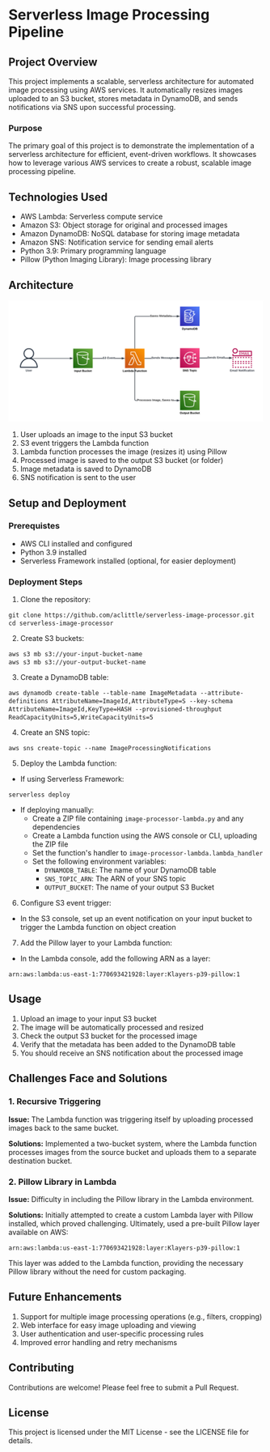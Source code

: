 # Serverless Image Processing Pipeline

## Project Overview

This project implements a scalable, serverless architecture for automated image processing using AWS services. It automatically resizes images uploaded to an S3 bucket, stores metadata in DynamoDB, and sends notifications via SNS upon successful processing.

### Purpose

The primary goal of this project is to demonstrate the implementation of a serverless architecture for efficient, event-driven workflows. It showcases how to leverage various AWS services to create a robust, scalable image processing pipeline.

## Technologies Used

- AWS Lambda: Serverless compute service
- Amazon S3: Object storage for original and processed images
- Amazon DynamoDB: NoSQL database for storing image metadata
- Amazon SNS: Notification service for sending email alerts
- Python 3.9: Primary programming language
- Pillow (Python Imaging Library): Image processing library

## Architecture

![Cloud architecture](https://raw.githubusercontent.com/aclittle/serverless-image-processor/main/Cloud%20Architecture.png)

1. User uploads an image to the input S3 bucket
2. S3 event triggers the Lambda function
3. Lambda function processes the image (resizes it) using Pillow
4. Processed image is saved to the output S3 bucket (or folder)
5. Image metadata is saved to DynamoDB
6. SNS notification is sent to the user

## Setup and Deployment

### Prerequistes

- AWS CLI installed and configured
- Python 3.9 installed
- Serverless Framework installed (optional, for easier deployment)

### Deployment Steps

1. Clone the repository:

```
git clone https://github.com/aclittle/serverless-image-processor.git
cd serverless-image-processor
```

2. Create S3 buckets:

```
aws s3 mb s3://your-input-bucket-name
aws s3 mb s3://your-output-bucket-name
```

3. Create a DynamoDB table:

```
aws dynamodb create-table --table-name ImageMetadata --attribute-definitions AttributeName=ImageId,AttributeType=S --key-schema AttributeName=ImageId,KeyType=HASH --provisioned-throughput ReadCapacityUnits=5,WriteCapacityUnits=5
```

4. Create an SNS topic:

```
aws sns create-topic --name ImageProcessingNotifications
```

5. Deploy the Lambda function:

- If using Serverless Framework:

```
serverless deploy
```

- If deploying manually:
  - Create a ZIP file containing `image-processor-lambda.py` and any dependencies
  - Create a Lambda function using the AWS console or CLI, uploading the ZIP file
  - Set the function's handler to `image-processor-lambda.lambda_handler`
  - Set the following environment variables:
    - `DYNAMODB_TABLE`: The name of your DynamoDB table
    - `SNS_TOPIC_ARN`: The ARN of your SNS topic
    - `OUTPUT_BUCKET`: The name of your output S3 Bucket

6. Configure S3 event trigger:

- In the S3 console, set up an event notification on your input bucket to trigger the Lambda function on object creation

7. Add the Pillow layer to your Lambda function:

- In the Lambda console, add the following ARN as a layer:

```
arn:aws:lambda:us-east-1:770693421928:layer:Klayers-p39-pillow:1
```

## Usage

1. Upload an image to your input S3 bucket
2. The image will be automatically processed and resized
3. Check the output S3 bucket for the processed image
4. Verify that the metadata has been added to the DynamoDB table
5. You should receive an SNS notification about the processed image

## Challenges Face and Solutions

### 1. Recursive Triggering

**Issue:** The Lambda function was triggering itself by uploading processed images back to the same bucket.

**Solutions:** Implemented a two-bucket system, where the Lambda function processes images from the source bucket and uploads them to a separate destination bucket.

### 2. Pillow Library in Lambda

**Issue:** Difficulty in including the Pillow library in the Lambda environment.

**Solutions:** Initially attempted to create a custom Lambda layer with Pillow installed, which proved challenging. Ultimately, used a pre-built Pillow layer available on AWS:

```
arn:aws:lambda:us-east-1:770693421928:layer:Klayers-p39-pillow:1
```

This layer was added to the Lambda function, providing the necessary Pillow library without the need for custom packaging.

## Future Enhancements

1. Support for multiple image processing operations (e.g., filters, cropping)
2. Web interface for easy image uploading and viewing
3. User authentication and user-specific processing rules
4. Improved error handling and retry mechanisms

## Contributing

Contributions are welcome! Please feel free to submit a Pull Request.

## License

This project is licensed under the MIT License - see the LICENSE file for details.
